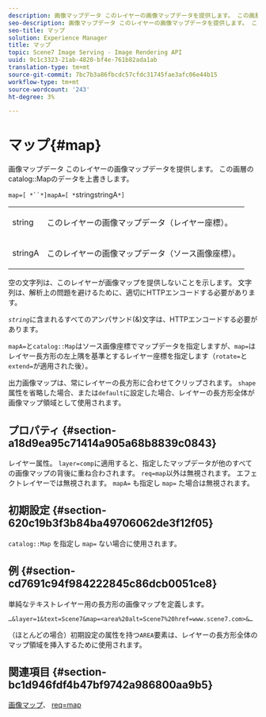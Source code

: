 ```yaml
---
description: 画像マップデータ このレイヤーの画像マップデータを提供します。 この画層のカタログマップのデータを上書きします。
seo-description: 画像マップデータ このレイヤーの画像マップデータを提供します。 この画層のカタログマップのデータを上書きします。
seo-title: マップ
solution: Experience Manager
title: マップ
topic: Scene7 Image Serving - Image Rendering API
uuid: 9c1c3323-21ab-4820-bf4e-761b82ada1ab
translation-type: tm+mt
source-git-commit: 7bc7b3a86fbcdc57cfdc31745fae3afc06e44b15
workflow-type: tm+mt
source-wordcount: '243'
ht-degree: 3%

---
```



# マップ{#map}

画像マップデータ このレイヤーの画像マップデータを提供します。 この画層のcatalog::Mapのデータを上書きします。

`map=[ *``*]mapA=[ *`stringstringA`*]`

<table id="simpletable_2E32B25D5F6246A18A8AF817903877ED"> 
 <tr class="strow"> 
  <td class="stentry"> <p><span class="codeph"> <span class="varname"> string</span></span> </p></td> 
  <td class="stentry"> <p>このレイヤーの画像マップデータ（レイヤー座標）。 </p></td> 
 </tr> 
 <tr class="strow"> 
  <td class="stentry"> <p><span class="codeph"> <span class="varname"> stringA</span></span> </p></td> 
  <td class="stentry"> <p>このレイヤーの画像マップデータ（ソース画像座標）。 </p></td> 
 </tr> 
</table>

空の文字列は、このレイヤーが画像マップを提供しないことを示します。 文字列は、解析上の問題を避けるために、適切にHTTPエンコードする必要があります。

*`string`*&#x200B;に含まれるすべてのアンパサンド(&amp;)文字は、HTTPエンコードする必要があります。

`mapA=`と`catalog::Map`はソース画像座標でマップデータを指定しますが、`map=`はレイヤー長方形の左上隅を基準とするレイヤー座標を指定します（`rotate=`と`extend=`が適用された後）。

出力画像マップは、常にレイヤーの長方形に合わせてクリップされます。 `shape`属性を省略した場合、または`default`に設定した場合、レイヤーの長方形全体が画像マップ領域として使用されます。

## プロパティ {#section-a18d9ea95c71414a905a68b8839c0843}

レイヤー属性。 `layer=comp`に適用すると、指定したマップデータが他のすべての画像マップの背後に重ね合わされます。 `req=map`以外は無視されます。 エフェクトレイヤーでは無視されます。 `mapA=` も指定し `map=` た場合は無視されます。

## 初期設定 {#section-620c19b3f3b84ba49706062de3f12f05}

`catalog::Map` を指定し `map=` ない場合に使用されます。

## 例 {#section-cd7691c94f984222845c86dcb0051ce8}

単純なテキストレイヤー用の長方形の画像マップを定義します。

`…&layer=1&text=Scene7&map=<area%20alt=Scene7%20href=www.scene7.com>&…`

（ほとんどの場合）初期設定の属性を持つ`AREA`要素は、レイヤーの長方形全体のマップ領域を挿入するために使用されます。

## 関連項目 {#section-bc1d946fdf4b47bf9742a986800aa9b5}

[画像マップ](../../../../../is-api/http-ref/image-serving-api-ref/c-http-protocol-reference/c-syntax-and-features/r-image-maps.md#reference-ff7d1bac2a064104b0c508a81316fdab)、 [req=map](../../../../../is-api/http-ref/image-serving-api-ref/c-http-protocol-reference/c-command-reference/r-req/r-req.md#reference-907cdb4a97034db7ad94695f25552e76)
